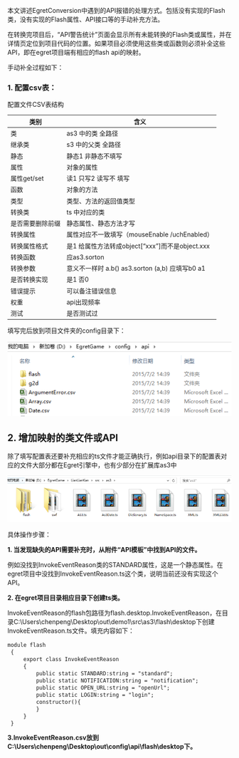 本文讲述EgretConversion中遇到的API报错的处理方式。包括没有实现的Flash类，没有实现的Flash属性、API接口等的手动补充方法。

在转换完项目后，“API警告统计”页面会显示所有未能转换的Flash类或属性，并在详情页定位到项目代码的位置。如果项目必须使用这些类或函数则必须补全这些API，即在egret项目端有相应的flash api的映射。

手动补全过程如下：

### 1. 配置csv表：

配置文件CSV表结构

| 类别 | 含义 |
|--|--|
| 类 | as3 中的类 全路径 |
| 继承类 | s3 中的父类 全路径 |
| 静态 | 静态1 非静态不填写 |
| 属性 | 对象的属性 |
| 属性get/set | 读1 只写2  读写不 填写|
| 函数 | 对象的方法 |
| 类型 | 类型、方法的返回值类型 |
| 转换类 | ts 中对应的类 |
| 是否需要删除前缀 | 静态属性、静态方法才写 |
| 转换属性| 属性对应不一致填写（mouseEnable /uchEnabled） |
| 转换属性格式 | 是1 给属性方法转成object[“xxx”]而不是object.xxx |
| 转换函数 | 应as3.sorton |
| 转换参数 | 意义不一样时 a.b()  as3.sorton (a,b) 应填写b0 a1 |
| 是否转换实现 | 是1 否0 |
| 错误提示 | 可以备注错误信息 |
| 权重 | api出现频率 |
| 测试 | 是否测试过 |

填写完后放到项目文件夹的config目录下：

![](56b1abfa0ce8e.png)

## 2. 增加映射的类文件或API

除了填写配置表还要补充相应的ts文件才能正确执行，例如api目录下的配置表对应的文件大部分都在Egret引擎中，也有少部分在扩展库as3中

![](56b1abfa302f6.png)

具体操作步骤：

**1. 当发现缺失的API需要补充时，从附件“API模板”中找到API的文件。**

例如没找到InvokeEventReason类的STANDARD属性，这是一个静态属性。在egret项目中没找到InvokeEventReason.ts这个类，说明当前还没有实现这个API。

**2. 在egret项目目录相应目录下创建ts类。**

InvokeEventReason的flash包路径为flash.desktop.InvokeEventReason，在目录C:\Users\chenpeng\Desktop\out\demo1\src\as3\flash\desktop下创建InvokeEventReason.ts文件。填充内容如下： 

```
module flash
 {
     export class InvokeEventReason
     {
         public static STANDARD:string = "standard";
         public static NOTIFICATION:string = "notification";
         public static OPEN_URL:string = "openUrl";
         public static LOGIN:string = "login";
         constructor(){
         }
     }
 }
```

**3.InvokeEventReason.csv放到C:\Users\chenpeng\Desktop\out\config\api\flash\desktop下。**